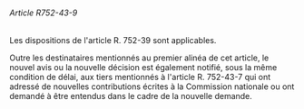 ###### Article R752-43-9

Les dispositions de l'article R. 752-39 sont applicables.

Outre les destinataires mentionnés au premier alinéa de cet article, le nouvel avis ou la nouvelle décision est également notifié, sous la même condition de délai, aux tiers mentionnés à l'article R. 752-43-7 qui ont adressé de nouvelles contributions écrites à la Commission nationale ou ont demandé à être entendus dans le cadre de la nouvelle demande.

